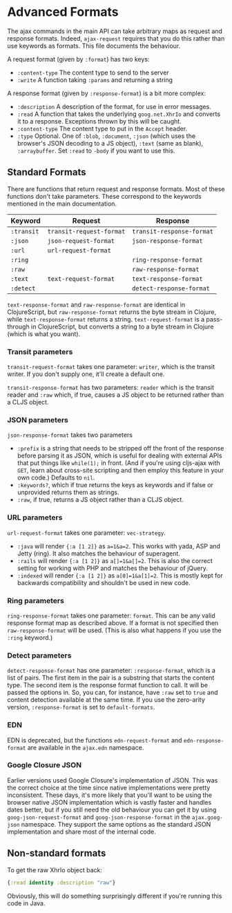 # Advanced Formats

The ajax commands in the main API can take arbitrary maps as request and response formats.  Indeed, `ajax-request` requires that you do this rather than use keywords as formats.  This file documents the behaviour.

A request format (given by `:format`) has two keys:
* `:content-type` The content type to send to the server
* `:write` A function taking `:params` and returning a string

A response format (given by `:response-format`) is a bit more complex:
* `:description` A description of the format, for use in error messages.
* `:read` A function that takes the underlying `goog.net.XhrIo` and converts it to a response.  Exceptions thrown by this will be caught.
* `:content-type` The content type to put in the `Accept` header.
* `:type` Optional.  One of `:blob`, `:document`, `:json` (which uses the browser's JSON decoding to a JS object), `:text` (same as blank), `:arraybuffer`. Set `:read` to `-body` if you want to use this.

## Standard Formats

There are functions that return request and response formats.  Most of these functions don't take parameters.  These correspond to the keywords mentioned in the main documentation.

| Keyword | Request | Response |
| ------- | ------- | -------- |
| `:transit`  | `transit-request-format` | `transit-response-format` |
| `:json` | `json-request-format` | `json-response-format` |
| `:url`  | `url-request-format` | |
| `:ring` | | `ring-response-format` |
| `:raw`  | | `raw-response-format` |
| `:text`  | `text-request-format` | `text-response-format` |
| `:detect` | | `detect-response-format` |

`text-response-format` and `raw-response-format` are identical in ClojureScript, but `raw-response-format` returns the byte stream in Clojure, while `text-response-format` returns a string. `text-request-format` is a pass-through in ClojureScript, but converts a string to a byte stream in Clojure (which is what you want).

### Transit parameters

`transit-request-format` takes one parameter: `writer`, which is the transit writer.  If you don't supply one, it'll create a default one.

`transit-response-format` has two parameters: `reader` which is the transit reader and `:raw` which, if true, causes a JS object to be returned rather than a CLJS object.

### JSON parameters

`json-response-format` takes two parameters
* `:prefix` is a string that needs to be stripped off the front of the response before parsing it as JSON, which is useful for dealing with external APIs that put things like `while(1);` in front.  (And if you're using cljs-ajax with `GET`, learn about cross-site scripting and then employ this feature in your own code.)  Defaults to `nil`.
* `:keywords?`, which if true returns the keys as keywords and if false or unprovided returns them as strings.
* `:raw`, if true, returns a JS object rather than a CLJS object.

### URL parameters

`url-request-format` takes one parameter: `vec-strategy`.
* `:java` will render `{:a [1 2]}` as `a=1&a=2`. This works with yada, ASP and Jetty (ring). It also matches the behaviour of superagent.
* `:rails` will render `{:a [1 2]}` as `a[]=1&a[]=2`. This is also the correct setting for working with PHP and matches the behaviour of jQuery.
* `:indexed` will render `{:a [1 2]}` as `a[0]=1&a[1]=2`. This is mostly kept for backwards compatibility and shouldn't be used in new code.

### Ring parameters

`ring-response-format` takes one parameter: `format`. This can be any
valid response format map as described above. If a format is not specified
then `raw-response-format` will be used. (This is also what happens if you use
the `:ring` keyword.)

### Detect parameters

`detect-response-format` has one parameter: `:response-format`, which is a list of pairs.  The first item in the pair is a substring that starts the content type.  The second item is the response format function to call.  It will be passed the options in.  So, you can, for instance, have `:raw` set to `true` and content detection available at the same time.  If you use the zero-arity version, `:response-format` is set to `default-formats`.

### EDN

EDN is deprecated, but the functions `edn-request-format` and `edn-response-format` are available in the `ajax.edn` namespace.

### Google Closure JSON

Earlier versions used Google Closure's implementation of JSON. This was the
correct choice at the time since native implementations were pretty
inconsistent. These days, it's more likely that you'll want to be using the
browser native JSON implementation which is vastly faster and handles dates
better, but if you still need the old behaviour you can get it by using
`goog-json-request-format` and `goog-json-response-format` in the
`ajax.goog-json` namespace. They support the same options as the standard JSON
implementation and share most of the internal code.

## Non-standard formats

To get the raw XhrIo object back:

```clj
{:read identity :description "raw"}
```

Obviously, this will do something surprisingly different if you're running this
code in Java.